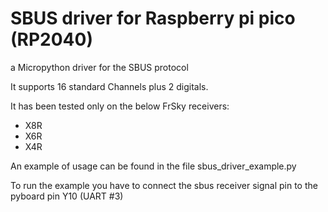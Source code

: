 # SBUS driver for Raspberry pi pico (RP2040)
a Micropython driver for the SBUS protocol

It supports 16 standard Channels plus 2 digitals.

It has been tested only on the below FrSky receivers:
- X8R
- X6R
- X4R

An example of usage can be found in the file sbus_driver_example.py

To run the example you have to connect the sbus receiver signal pin to the pyboard pin Y10 (UART #3)

